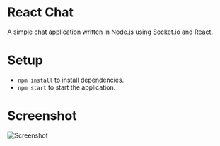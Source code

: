 # React Chat

A simple chat application written in Node.js using Socket.io and React.

# Setup

- `npm install` to install dependencies.
- `npm start` to start the application.

# Screenshot

![Screenshot](https://image.ibb.co/eR5KLk/Screenshot_from_2017_04_13_16_24_34.png)